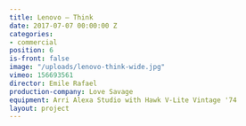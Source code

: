 ```yaml
---
title: Lenovo — Think
date: 2017-07-07 00:00:00 Z
categories:
- commercial
position: 6
is-front: false
image: "/uploads/lenovo-think-wide.jpg"
vimeo: 156693561
director: Emile Rafael
production-company: Love Savage
equipment: Arri Alexa Studio with Hawk V-Lite Vintage '74
layout: project
---
```


